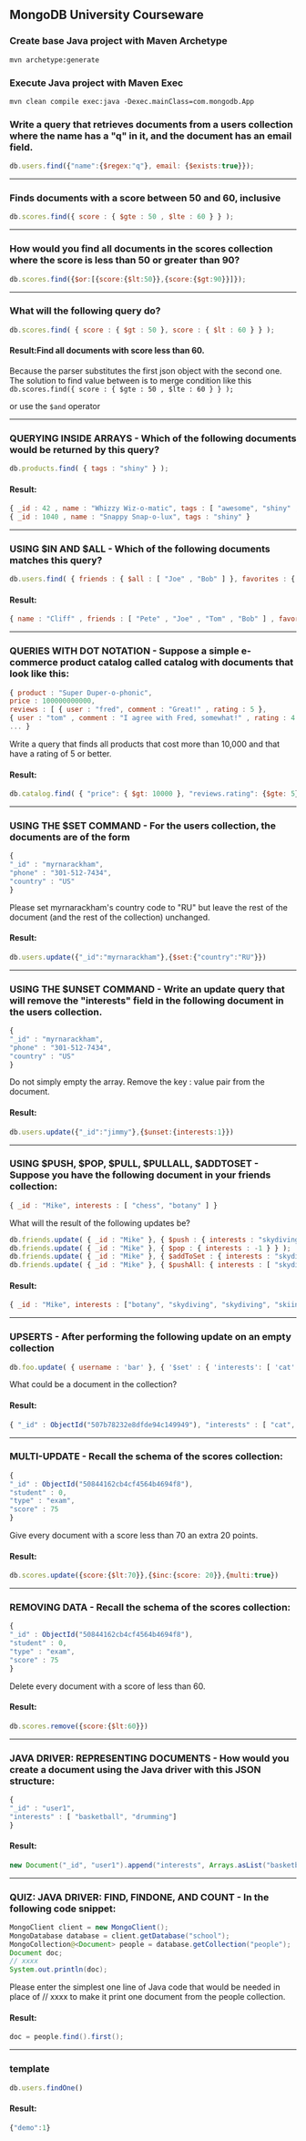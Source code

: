 ## MongoDB University Courseware  

### Create base Java project with Maven Archetype
```mvn archetype:generate```

### Execute Java project with Maven Exec
```mvn clean compile exec:java -Dexec.mainClass=com.mongodb.App```

### Write a query that retrieves documents from a users collection where the name has a "q" in it, and the document has an email field.
```javascript
db.users.find({"name":{$regex:"q"}, email: {$exists:true}});
```
-----

### Finds documents with a score between 50 and 60, inclusive
```javascript
db.scores.find({ score : { $gte : 50 , $lte : 60 } } );
```
-----
### How would you find all documents in the scores collection where the score is less than 50 or greater than 90?
```javascript
db.scores.find({$or:[{score:{$lt:50}},{score:{$gt:90}}]});
```
-----
### What will the following query do?
```javascript
db.scores.find( { score : { $gt : 50 }, score : { $lt : 60 } } );
```
#### Result:Find all documents with score less than 60.
Because the parser substitutes the first json object with the second one.
The solution to find value between is to merge condition like this 
```db.scores.find({ score : { $gte : 50 , $lte : 60 } } );```

or use the ```$and``` operator

-----
### QUERYING INSIDE ARRAYS - Which of the following documents would be returned by this query?
```javascript
db.products.find( { tags : "shiny" } );
```
#### Result:
```javascript
{ _id : 42 , name : "Whizzy Wiz-o-matic", tags : [ "awesome", "shiny" , "green" ] }
{ _id : 1040 , name : "Snappy Snap-o-lux", tags : "shiny" }
```
-----
### USING $IN AND $ALL - Which of the following documents matches this query?
```javascript
db.users.find( { friends : { $all : [ "Joe" , "Bob" ] }, favorites : { $in : [ "running" , "pickles" ] } } )
```
#### Result:
```javascript
{ name : "Cliff" , friends : [ "Pete" , "Joe" , "Tom" , "Bob" ] , favorites : [ "pickles", "cycling" ] }
```
-----
### QUERIES WITH DOT NOTATION - Suppose a simple e-commerce product catalog called catalog with documents that look like this:
```javascript
{ product : "Super Duper-o-phonic", 
price : 100000000000,
reviews : [ { user : "fred", comment : "Great!" , rating : 5 },
{ user : "tom" , comment : "I agree with Fred, somewhat!" , rating : 4 } ],
... }
```
Write a query that finds all products that cost more than 10,000 and that have a rating of 5 or better.
#### Result:
```javascript
db.catalog.find( { "price": { $gt: 10000 }, "reviews.rating": {$gte: 5} });
```
-----
### USING THE $SET COMMAND - For the users collection, the documents are of the form
```javascript
{
"_id" : "myrnarackham",
"phone" : "301-512-7434",
"country" : "US"
}
```
Please set myrnarackham's country code to "RU" but leave the rest of the document (and the rest of the collection) unchanged. 

#### Result:
```javascript
db.users.update({"_id":"myrnarackham"},{$set:{"country":"RU"}})
```
-----
### USING THE $UNSET COMMAND - Write an update query that will remove the "interests" field in the following document in the users collection.
```javascript
{
"_id" : "myrnarackham",
"phone" : "301-512-7434",
"country" : "US"
}
```
Do not simply empty the array. Remove the key : value pair from the document. 

#### Result:
```javascript
db.users.update({"_id":"jimmy"},{$unset:{interests:1}})
```
-----
### USING $PUSH, $POP, $PULL, $PULLALL, $ADDTOSET - Suppose you have the following document in your friends collection:
```javascript
{ _id : "Mike", interests : [ "chess", "botany" ] }
```

What will the result of the following updates be?

```javascript
db.friends.update( { _id : "Mike" }, { $push : { interests : "skydiving" } } );
db.friends.update( { _id : "Mike" }, { $pop : { interests : -1 } } );
db.friends.update( { _id : "Mike" }, { $addToSet : { interests : "skydiving" } } );
db.friends.update( { _id : "Mike" }, { $pushAll: { interests : [ "skydiving" , "skiing" ] } } );
```

#### Result:
```javascript
{ _id : "Mike", interests : ["botany", "skydiving", "skydiving", "skiing"] }
```
-----
### UPSERTS - After performing the following update on an empty collection
```javascript
db.foo.update( { username : 'bar' }, { '$set' : { 'interests': [ 'cat' , 'dog' ] } } , { upsert : true } );
```
What could be a document in the collection?

#### Result:
```javascript
{ "_id" : ObjectId("507b78232e8dfde94c149949"), "interests" : [ "cat", "dog" ], "username" : "bar" }
```
-----
### MULTI-UPDATE - Recall the schema of the scores collection:
```javascript
{
"_id" : ObjectId("50844162cb4cf4564b4694f8"),
"student" : 0,
"type" : "exam",
"score" : 75
}
```
Give every document with a score less than 70 an extra 20 points. 

#### Result:
```javascript
db.scores.update({score:{$lt:70}},{$inc:{score: 20}},{multi:true})
```
-----
### REMOVING DATA - Recall the schema of the scores collection:
```javascript
{
"_id" : ObjectId("50844162cb4cf4564b4694f8"),
"student" : 0,
"type" : "exam",
"score" : 75
}
```
Delete every document with a score of less than 60. 

#### Result:
```javascript
db.scores.remove({score:{$lt:60}})
```
-----
### JAVA DRIVER: REPRESENTING DOCUMENTS - How would you create a document using the Java driver with this JSON structure:
```javascript
{
"_id" : "user1",
"interests" : [ "basketball", "drumming"]
}
```
#### Result:
```java
new Document("_id", "user1").append("interests", Arrays.asList("basketball", "drumming"));
```
-----
### QUIZ: JAVA DRIVER: FIND, FINDONE, AND COUNT - In the following code snippet:
```java
MongoClient client = new MongoClient();
MongoDatabase database = client.getDatabase("school");
MongoCollection@<Document> people = database.getCollection("people");
Document doc;
// xxxx
System.out.println(doc);
```
Please enter the simplest one line of Java code that would be needed in place of // xxxx to make it print one document from the people collection.

#### Result:
```java
doc = people.find().first();
```


-----
### template
```javascript
db.users.findOne()
```
#### Result:
```javascript
{"demo":1}
```